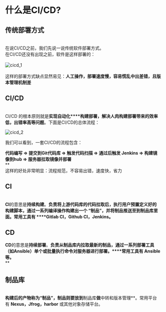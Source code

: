 # 什么是CI/CD?



<a name="3f4U1"></a>
## 传统部署方式

<br />在说CI/CD之前，我们先说一说传统软件部署方式。<br />在CI/CD还没有出现之前，软件是这样部署的：<br />
<br />![cicd_1](https://images.gitee.com/uploads/images/2020/0724/223318_9e0c3b44_1720749.png)<br />
<br />这样的部署方式缺点显然易见：**人工操作，部署速度慢，容易慌乱中出差错，且版本管理机制差**<br />

<a name="z4GRc"></a>
## CI/CD

<br />CI/CD 的根本原则就是**实现自动化****构建部署，解决人肉构建部署带来的效率低，出错率高等问题**。下面是CI/CD的总体流程：

![cicd_2](http://img.zhufengpeixun.cn/cicd_2.png)

我们可以看到，一套CI/CD的流程包含：

**代码编写 => 提交到Git代码库 => 触发代码扫描 => 通过后触发 Jenkins => 构建镜像到hub => 服务器拉取镜像并部署**<br />**<br />这样的好处非常明显：流程规范，不容易出错，速度快，省力<br />
<a name="sQTfA"></a>
## CI

<br />**CI**的意思是**持续构建**。**负责将上游代码库的代码拉取后，执行用户预置定义好的构建脚本，通过一系列编译操作构建出一个 “制品”，并将制品推送至到制品库里面。常用工具有 ****Gitlab CI，Github CI，Jenkins。**<br />


<a name="3e7pg"></a>
## CD


**CD**的意思是**持续部署**。**负责****从制品库内拉取最新的制品，通过一系列部署工具（如Ansible）单个或批量执行命令对服务器进行部署****。****常用工具有 ****Ansible**** 等。**<br />**
<a name="kY94T"></a>
## **制品库**
**<br />构建后的产物称为“**制品**”，制品则要放到**制品库**做**中转和版本管理**。常用平台有 **Nexus，Jfrog，harbor** 或其他对象存储平台。
